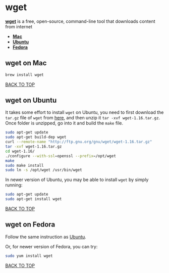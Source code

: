 wget
====
[**wget**](http://www.gnu.org/software/wget) is a free, open-source, command-line tool that downloads content from internet

* [**Mac**](#wget-on-mac)
* [**Ubuntu**](#wget-on-ubuntu)
* [**Fedora**](#wget-on-fedora)

## wget on Mac
```sh
brew install wget
```
[BACK TO TOP](#wget)



## wget on Ubuntu
It takes some effort to install `wget` on Ubuntu, you need to first download the `tar.gz` file of `wget` from [here](http://ftp.gnu.org/gnu/wget/wget-1.16.tar.gz), and then unzip it `tar -xvf wget-1.16.tar.gz`.  Once folder is unzipped, go into it and build the `make` file.

```sh
sudo apt-get update
sudo apt-get build-dep wget
curl --remote-name "http://ftp.gnu.org/gnu/wget/wget-1.16.tar.gz"
tar -xvf wget-1.16.tar.gz
cd wget-1.16/
./configure --with-ssl=openssl --prefix=/opt/wget
make
sudo make install
sudo ln -s /opt/wget /usr/bin/wget
```

In newer version of Ubuntu, you may be able to install `wget` by simply running:
```sh
sudo apt-get update
sudo apt-get install wget
```
[BACK TO TOP](#wget)

## wget on Fedora
Follow the same instruction as [Ubuntu](#wget-on-ubuntu).

Or, for newer version of Fedora, you can try:
```sh
sudo yum install wget
```
[BACK TO TOP](#wget)
